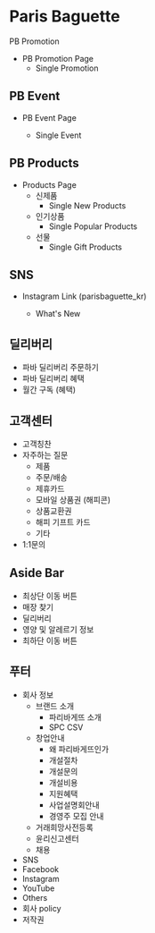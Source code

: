 # Paris Baguette 

PB Promotion

- PB Promotion Page
  - Single Promotion

## PB Event

- PB Event Page

  - Single Event

  

## PB Products

- Products Page
  - 신제품
    - Single New Products
  - 인기상품
    - Single Popular Products
  - 선물
    - Single Gift Products

## SNS

- Instagram Link (parisbaguette_kr)

  - What's New

  

## 딜리버리

- 파바 딜리버리 주문하기 
- 파바 딜리버리 혜택
- 월간 구독 (혜택)



## 고객센터

- 고객칭찬
- 자주하는 질문 
  - 제품
  - 주문/배송
  - 제휴카드
  - 모바일 상품권 (해피콘)
  - 상품교환권
  - 해피 기프트 카드
  - 기타
- 1:1문의

## Aside Bar

- 최상단 이동 버튼
- 매장 찾기
- 딜리버리
- 영양 및 알레르기 정보
- 최하단 이동 버튼

## 푸터

- 회사 정보
  - 브랜드 소개
    - 파리바게뜨 소개
    - SPC CSV
  - 창업안내
    - 왜 파리바게뜨인가
    - 개설절차
    - 개설문의
    - 개설비용
    - 지원혜택
    - 사업설명회안내
    - 경영주 모집 안내
  - 거래희망사전등록
  - 윤리신고센터
  - 채용
-  SNS
  - Facebook
  - Instagram
  - YouTube
  - Others
- 회사 policy 
-  저작권

